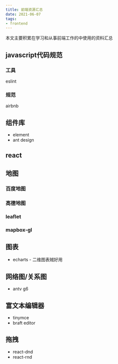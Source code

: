 ```yaml
---
title: 前端资源汇总
date: 2021-06-07
tags:
- frontend
---
```


本文主要积累在学习和从事前端工作的中使用的资料汇总

## javascript代码规范
### 工具
eslint
### 规范
airbnb

## 组件库
* element
* ant design
  
## react

## 地图
### 百度地图

### 高德地图

### leaflet

### mapbox-gl

## 图表
* echarts - 二维图表贼好用

## 网络图/关系图
* antv g6

## 富文本编辑器
* tinymce
*  braft editor

## 拖拽
* react-dnd
* react-rnd